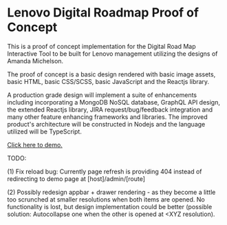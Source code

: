 # Lenovo Digital Roadmap Proof of Concept

This is a proof of concept implementation for the Digital Road Map Interactive Tool to be built for Lenovo management utilizing the designs of Amanda Michelson.

The proof of concept is a basic design rendered with basic image assets, basic HTML, basic CSS/SCSS, basic JavaScript and the Reactjs library.

A production grade design will implement a suite of enhancements including incorporating a MongoDB NoSQL database, GraphQL API design, the extended Reactjs library, JIRA request/bug/feedback integration and many other feature enhancing frameworks and libraries. The improved product's architecture will be constructed in Nodejs and the language utilized will be TypeScript.

[Click here to demo.](https://parallelam.github.io/drmlenovo/)

TODO:

(1) Fix reload bug: Currently page refresh is providing 404 instead of redirecting to demo page at [host]/admin/[route]

(2) Possibly redesign appbar + drawer rendering - as they become a little too scrunched at smaller resolutions when both items are opened. No functionality is lost, but design implementation could be better (possible solution: Autocollapse one when the other is opened at <XYZ resolution).
